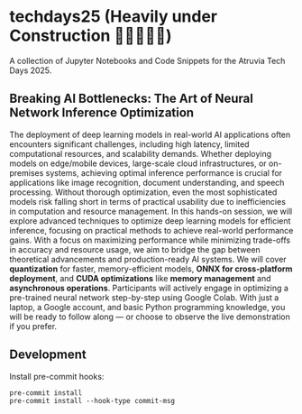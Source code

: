 # techdays25 (Heavily under Construction 🚧👷‍♀️👷‍♂️)

A collection of Jupyter Notebooks and Code Snippets for the Atruvia Tech Days 2025.

## Breaking AI Bottlenecks: The Art of Neural Network Inference Optimization

The deployment of deep learning models in real-world AI applications often encounters significant challenges, including high latency, limited computational resources, and scalability demands. Whether deploying models on edge/mobile devices, large-scale cloud infrastructures, or on-premises systems, achieving optimal inference performance is crucial for applications like image recognition, document understanding, and speech processing. Without thorough optimization, even the most sophisticated models risk falling short in terms of practical usability due to inefficiencies in computation and resource management. In this hands-on session, we will explore advanced techniques to optimize deep learning models for efficient inference, focusing on practical methods to achieve real-world performance gains. With a focus on maximizing performance while minimizing trade-offs in accuracy and resource usage, we aim to bridge the gap between theoretical advancements and production-ready AI systems. We will cover **quantization** for faster, memory-efficient models, **ONNX for cross-platform deployment**, and **CUDA optimizations** like **memory management** and **asynchronous operations**. Participants will actively engage in optimizing a pre-trained neural network step-by-step using Google Colab. With just a laptop, a Google account, and basic Python programming knowledge, you will be ready to follow along — or choose to observe the live demonstration if you prefer.

## Development

Install pre-commit hooks:

```
pre-commit install
pre-commit install --hook-type commit-msg
```
